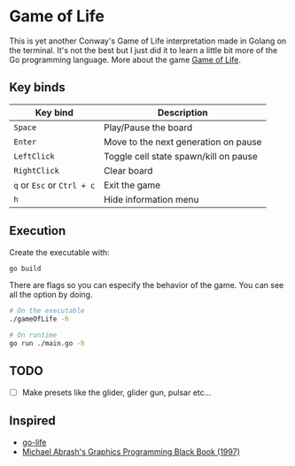 # Game of Life

This is yet another Conway's Game of Life interpretation made in Golang on the terminal.
It's not the best but I just did it to learn a little bit more of the Go programming
language.
More about the game [Game of Life](https://en.wikipedia.org/wiki/Conway's_Game_of_Life).

## Key binds

   |          Key bind          |         Description                  |
   | -------------------------- | ------------------------------------ |
   | `Space`                    | Play/Pause the board                 |
   | `Enter`                    | Move to the next generation on pause |
   | `LeftClick`                | Toggle cell state spawn/kill on pause|
   | `RightClick`               | Clear board                          |
   | `q` or `Esc` or `Ctrl + c` | Exit the game                        |
   | `h`                        | Hide information menu                |

## Execution
Create the executable with:
```bash
go build
```
There are flags so you can especify the behavior of the game. You can see all the
option by doing.

```bash
# On the executable
./gameOfLife -h

# On runtime
go run ./main.go -h
```

## TODO
- [ ] Make presets like the glider, glider gun, pulsar etc...

## Inspired
- [go-life](https://github.com/sachaos/go-life)
- [Michael Abrash's Graphics Programming Black Book (1997)](http://www.jagregory.com/abrash-black-book/)

